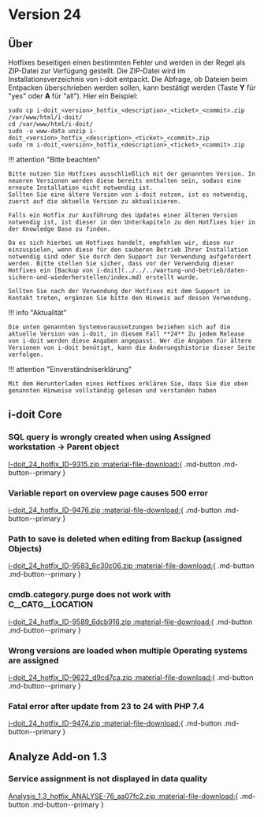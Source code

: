 # Version 24

## Über

Hotfixes beseitigen einen bestimmten Fehler und werden in der Regel als ZIP-Datei zur Verfügung gestellt. Die ZIP-Datei wird im Installationsverzeichnis von i-doit entpackt. Die Abfrage, ob Dateien beim Entpacken überschrieben werden sollen, kann bestätigt werden (Taste **Y** für "yes" oder **A** für "all"). Hier ein Beispiel:

```shell
sudo cp i-doit_<version>_hotfix_<description>_<ticket>_<commit>.zip /var/www/html/i-doit/
cd /var/www/html/i-doit/
sudo -u www-data unzip i-doit_<version>_hotfix_<description>_<ticket>_<commit>.zip
sudo rm i-doit_<version>_hotfix_<description>_<ticket>_<commit>.zip
```

!!! attention "Bitte beachten"

    Bitte nutzen Sie Hotfixes ausschließlich mit der genannten Version. In neueren Versionen werden diese bereits enthalten sein, sodass eine erneute Installation nicht notwendig ist.
    Sollten Sie eine ältere Version von i-doit nutzen, ist es notwendig, zuerst auf die aktuelle Version zu aktualisieren.

    Falls ein Hotfix zur Ausführung des Updates einer älteren Version notwendig ist, ist dieser in den Unterkapiteln zu den Hotfixes hier in der Knowledge Base zu finden.

    Da es sich hierbei um Hotfixes handelt, empfehlen wir, diese nur einzuspielen, wenn diese für den sauberen Betrieb Ihrer Installation notwendig sind oder Sie durch den Support zur Verwendung aufgefordert werden. Bitte stellen Sie sicher, dass vor der Verwendung dieser Hotfixes ein [Backup von i-doit](../../../wartung-und-betrieb/daten-sichern-und-wiederherstellen/index.md) erstellt wurde.

    Sollten Sie nach der Verwendung der Hotfixes mit dem Support in Kontakt treten, ergänzen Sie bitte den Hinweis auf dessen Verwendung.

!!! info "Aktualität"

    Die unten genannten Systemvoraussetzungen beziehen sich auf die aktuelle Version von i-doit, in diesem Fall **24** Zu jedem Release von i-doit werden diese Angaben angepasst. Wer die Angaben für ältere Versionen von i-doit benötigt, kann die Änderungshistorie dieser Seite verfolgen.

!!! attention "Einverständniserklärung"

    Mit dem Herunterladen eines Hotfixes erklären Sie, dass Sie die oben genannten Hinweise vollständig gelesen und verstanden haben

## i-doit Core

### SQL query is wrongly created when using Assigned workstation -> Parent object

[I-doit_24_hotfix_ID-9315.zip :material-file-download:](../../../assets/downloads/hotfixes/24/i-doit_24_hotfix_ID-9315.zip){ .md-button .md-button--primary }

### Variable report on overview page causes 500 error

[i-doit_24_hotfix_ID-9476.zip :material-file-download:](../../../assets/downloads/hotfixes/24/i-doit_24_hotfix_ID-9476.zip){ .md-button .md-button--primary }

### Path to save is deleted when editing from Backup (assigned Objects)

[i-doit_24_hotfix_ID-9583_6c30c06.zip :material-file-download:](../../../assets/downloads/hotfixes/24/i-doit_24_hotfix_ID-9583_6c30c06.zip){ .md-button .md-button--primary }

### cmdb.category.purge does not work with C__CATG__LOCATION

[i-doit_24_hotfix_ID-9589_6dcb916.zip :material-file-download:](../../../assets/downloads/hotfixes/24/i-doit_24_hotfix_ID-9589_6dcb916.zip){ .md-button .md-button--primary }

### Wrong versions are loaded when multiple Operating systems are assigned

[i-doit_24_hotfix_ID-9622_d9cd7ca.zip :material-file-download:](../../../assets/downloads/hotfixes/24/i-doit_24_hotfix_ID-9622_d9cd7ca.zip){ .md-button .md-button--primary }

### Fatal error after update from 23 to 24 with PHP 7.4

[i-doit_24_hotfix_ID-9474.zip :material-file-download:](../../../assets/downloads/hotfixes/24/i-doit_24_hotfix_ID-9474.zip){ .md-button .md-button--primary }

## Analyze Add-on 1.3

### Service assignment is not displayed in data quality

[Analysis_1.3_hotfix_ANALYSE-76_aa07fc2.zip :material-file-download:](../../../assets/downloads/hotfixes/analyze/Analysis_1.3_hotfix_ANALYSE-76_aa07fc2.zip){ .md-button .md-button--primary }
